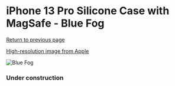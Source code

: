 # iPhone 13 Pro Silicone Case with MagSafe - Blue Fog

[Return to previous page](/iphone_13)

[High-resolution image from Apple](https://store.storeimages.cdn-apple.com/8756/as-images.apple.com/is/MN653?wid=4500&hei=4500&fmt=png)

<div style="width: 384px"><img src="/everysource/MN653.png" alt="Blue Fog"></div>

### Under construction
